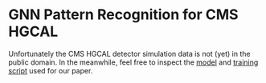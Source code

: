 # GNN Pattern Recognition for CMS HGCAL

Unfortunately the CMS HGCAL detector simulation data is not (yet) in the public domain. In the meanwhile, feel free to inspect the [model](https://github.com/lgray/hgcal_ldrd/blob/wip_trainer_args_and_edge_labelling_network/src/models/EdgeNet2.py) and [training script](https://github.com/lgray/hgcal_ldrd/blob/wip_trainer_args_and_edge_labelling_network/scripts/heptrx_nnconv.py) used for our paper.